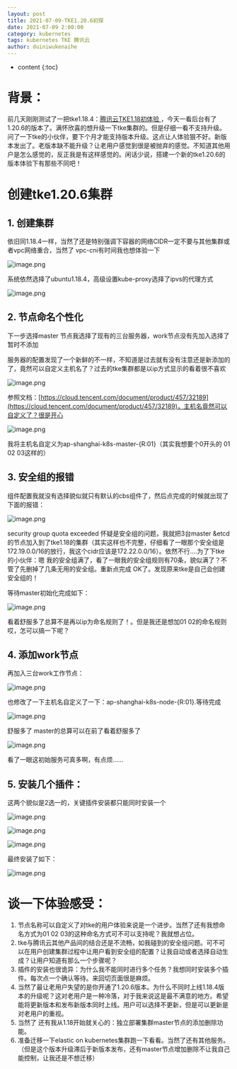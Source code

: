 ```yaml
---
layout: post
title: 2021-07-09-TKE1.20.6初探
date: 2021-07-09 2:00:00
category: kubernetes
tags: kubernetes TKE 腾讯云
author: duiniwukenaihe
---
```

* content
{:toc}
# 背景：

前几天刚刚测试了一把tke1.18.4：[腾讯云TKE1.18初体验 ](https://www.yuque.com/duiniwukenaihe/ehb02i/dgic6s)，今天一看后台有了1.20.6的版本了。满怀欣喜的想升级一下tke集群的。但是仔细一看不支持升级。问了一下tke的小伙伴，要下个月才能支持版本升级。这点让人体验狠不好。新版本发出了。老版本缺不能升级？让老用户感觉到很是被抛弃的感觉。不知道其他用户是怎么感觉的，反正我是有这样感觉的。闲话少说，搭建一个新的tke1.20.6的版本体验下有那些不同吧！

# 创建tke1.20.6集群

## 1. 创建集群

依旧同1.18.4一样，当然了还是特别强调下容器的网络CIDR一定不要与其他集群或者vpc网络重合，当然了 vpc-cni有时间我也想体验一下

![image.png](/assets/images/2021/07-09/e1893efbc3c66c3efa0e569d0cb9624c.png)

系统依然选择了ubuntu1.18.4，高级设置kube-proxy选择了ipvs的代理方式

![image.png](/assets/images/2021/07-09/06c7e983b61cc53027f644467fc5247f.png)

## 2. 节点命名个性化

下一步选择master 节点我选择了现有的三台服务器，work节点没有先加入选择了暂时不添加

服务器的配置发现了一个新鲜的不一样，不知道是过去就有没有注意还是新添加的了，竟然可以自定义主机名了？过去的tke集群都是以ip方式显示的看着很不喜欢

![image.png](/assets/images/2021/07-09/8ea4422b544cc55bb28a286c1d0a4140.png)

参照文档：[https://cloud.tencent.com/document/product/457/32189](https://cloud.tencent.com/document/product/457/32189)，主机名竟然可以自定义了？很是开心

![image.png](/assets/images/2021/07-09/f8c640dfe36a24b25f1cd734c0c2044a.png)

我将主机名自定义为ap-shanghai-k8s-master-{R:01}（其实我想要个0开头的 01  02  03这样的）

## 3. 安全组的报错

组件配置我就没有选择貌似就只有默认的cbs组件了，然后点完成的时候就出现了下面的报错：

![image.png](/assets/images/2021/07-09/d40a14f946ce10dbd3bc58a5955703a6.png)

security group quota exceeded 怀疑是安全组的问题，我就把3台master &etcd的节点加入到了tke1.18的集群（其实这样也不完整，仔细看了一眼那个安全组是172.19.0.0/16的放行，我这个cidr应该是172.22.0.0/16）。依然不行....为了下tke的小伙伴：嗯 我的安全组满了，看了一眼我的安全组规则有70条，貌似满了？不管了先删掉了几条无用的安全组。重新点完成 OK了。发现原来tke是自己会创建安全组的！

等待master初始化完成如下：

![image.png](/assets/images/2021/07-09/887f7571e347354ceb5911916a433011.png)

看着舒服多了总算不是再以ip为命名规则了！。但是我还是想加01  02的命名规则哎，怎可以搞一下呢？

## 4. 添加work节点

再加入三台work工作节点：

![image.png](/assets/images/2021/07-09/bfeef34e0c9ca712abd9185817db458e.png)

也修改了一下主机名自定义了一下：ap-shanghai-k8s-node-{R:01}.等待完成

![image.png](/assets/images/2021/07-09/f8b2b92531f571143372ccfc377b1e84.png)

舒服多了 master的总算可以在前了看着舒服多了

![image.png](/assets/images/2021/07-09/23b86be90b2becef856e80fea024021c.png)

看了一眼这初始服务可真多啊，有点烦......

## 5. 安装几个插件：

这两个貌似是2选一的，关键插件安装都只能同时安装一个

![image.png](/assets/images/2021/07-09/3f3f3bc8d6618237c381d929087e6541.png)

![image.png](/assets/images/2021/07-09/ab5f5b121e33d1025debe35a29b0a885.png)

![image.png](/assets/images/2021/07-09/cb727172646aaec6b12887cc67541768.png)

最终安装了如下：

![image.png](/assets/images/2021/07-09/3b21796a4b1af7a0eb0fa933eb8a8b4b.png)

# 谈一下体验感受：

1. 节点名称可以自定义了对tke的用户体验来说是一个进步。当然了还有我想命名方式为01  02  03的这种命名方式可不可以支持呢？我就想占位。
2. tke与腾讯云其他产品间的结合还是不流畅，如我碰到的安全组问题。可不可以在用户创建集群过程中让用户看到安全组的配置？让我自动或者选择自动生成？让用户知道有那么一个步骤呢？
3. 插件的安装也很诡异：为什么我不能同时进行多个任务？我想同时安装多个插件。每次点一个确认等待。来回切页面很是麻烦。
4. 当然了最让老用户失望的是你开通了1.20.6版本。为什么不同时上线1.18.4版本的升级呢？这对老用户是一种冷落，对于我来说这是最不满意的地方。希望能将更新版本和发布新版本同时上线。用户可以选择不更新，但是可以更新是对老用户的重视。
5. 当然了 还有我从1.18开始就关心的：独立部署集群master节点的添加删除功能。
6. 准备迁移一下elastic on kubernetes集群跑一下看看。当然了还有其他服务。（但是这个版本升级滞后于新版本发布，还有master节点增加删除不让我自己能控制，让我还是不想迁移）